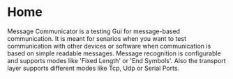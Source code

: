 ﻿# Home
Message Communicator is a testing Gui for message-based communication. It is meant for senarios
when you want to test communication with other devices or software when communication is based on
simple readable messages. Message recognition is configurable and supports modes like 'Fixed Length' or
'End Symbols'. Also the transport layer supports different modes like Tcp, Udp or Serial Ports.